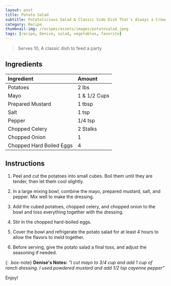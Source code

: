 ```yaml
---
layout: post
title: Potato Salad
subtitle: Potatolicious Salad A Classic Side Dish That's Always a Crowd-Pleaser
category: Recipe
thumbnail-img: /recipes/assets/images/potatosalad.jpeg
tags: [recipe, Denise, salad, vegetables, favorite]
---
```


> Serves 10, A classic dish to feed a party

## Ingredients

| Ingredient | Amount|
| :------ |:--- |
| Potatoes | 2 lbs |
| Mayo | 1 & 1/2 Cups |
| Prepared Mustard | 1 tbsp |
| Salt | 1 tsp |
| Pepper | 1/4 tsp |
| Chopped Celery | 2 Stalks |
| Chopped Onion | 1 |
| Chopped Hard Boiled Eggs | 4 |


## Instructions

1. Peel and cut the potatoes into small cubes. Boil them until they are tender, then let them cool slightly.

2. In a large mixing bowl, combine the mayo, prepared mustard, salt, and pepper. Mix well to make the dressing.

3. Add the cubed potatoes, chopped celery, and chopped onion to the bowl and toss everything together with the dressing.

4. Stir in the chopped hard-boiled eggs.

5. Cover the bowl and refrigerate the potato salad for at least 4 hours to allow the flavors to meld together.

6. Before serving, give the potato salad a final toss, and adjust the seasoning if needed.

{: .box-note}
**Denise's Notes:** *"I cut mayo to 3/4 cup and add 1 cup of ranch dressing. I used powdered mustard and add 1/2 tsp cayenne pepper"*

Enjoy!
